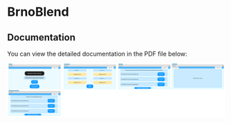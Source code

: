 # BrnoBlend

## Documentation

You can view the detailed documentation in the PDF file below:

[![PDF Preview](./image.png)](./wireframe.pdf)
